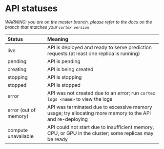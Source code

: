 # API statuses

_WARNING: you are on the master branch, please refer to the docs on the branch that matches your `cortex version`_

| Status                | Meaning |
| :--- | :--- |
| live                  | API is deployed and ready to serve prediction requests (at least one replica is running) |
| pending               | API is pending |
| creating              | API is being created |
| stopping              | API is stopping |
| stopped               | API is stopped |
| error                 | API was not created due to an error; run `cortex logs <name>` to view the logs |
| error (out of memory) | API was terminated due to excessive memory usage; try allocating more memory to the API and re-deploying |
| compute unavailable   | API could not start due to insufficient memory, CPU, or GPU in the cluster; some replicas may be ready |
